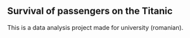 ## Survival of passengers on the Titanic

This is a data analysis project made for university (romanian).
